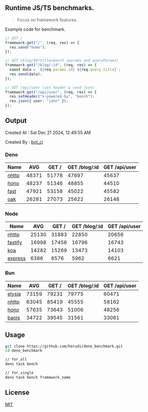 ## Runtime JS/TS benchmarks.

> Focus on framework features.

Example code for benchmark.
```ts
// GET /
framework.get("/", (req, res) => {
  res.send("home");
});

// GET /blog/99?title=bench (params and queryParams)
framework.get("/blog/:id", (req, res) => {
  const data = `${req.params.id} ${req.query.title}`;
  res.send(data);
});

// GET /api/user (set header & send json)
framework.get("/api/user", (req, res) => {
  res.setHeader("x-powered-by", "bench");
  res.json({ user: "john" });
});
```

## Output
Created At : Sat Dec 21 2024, 12:49:55 AM

Created By : [bot_ci](https://github.com/herudi/deno_benchmarks/commits?author=github-actions%5Bbot%5D)


### Deno
|Name|AVG|GET /|GET /blog/:id|GET /api/user|
|----|----|----|----|----|
|[nhttp](https://github.com/nhttp/nhttp)|48371|51778|47697|45637|
|[hono](https://github.com/honojs/hono)|48237|51346|48855|44510|
|[fast](https://github.com/danteissaias/fast)|47921|53158|45022|45582|
|[oak](https://github.com/oakserver/oak)|26281|27073|25622|26148|
  


### Node
|Name|AVG|GET /|GET /blog/:id|GET /api/user|
|----|----|----|----|----|
|[nhttp](https://github.com/nhttp/nhttp)|25130|31883|22850|20656|
|[fastify](https://github.com/fastify/fastify)|16998|17456|16796|16743|
|[koa](https://github.com/koajs/koa)|14282|15269|13473|14103|
|[express](https://github.com/expressjs/express)|6386|6576|5962|6621|
  


### Bun
|Name|AVG|GET /|GET /blog/:id|GET /api/user|
|----|----|----|----|----|
|[elysia](https://github.com/elysiajs/elysia)|73159|79231|79775|60471|
|[nhttp](https://github.com/nhttp/nhttp)|63045|85419|45555|58162|
|[hono](https://github.com/honojs/hono)|57635|73643|51006|48256|
|[baojs](https://github.com/mattreid1/baojs)|34722|39545|31561|33061|
  



## Usage

```bash
git clone https://github.com/herudi/deno_benchmark.git
cd deno_benchmark

// for_all
deno task bench

// for_single
deno task bench framework_name
```

## License

[MIT](LICENSE)


